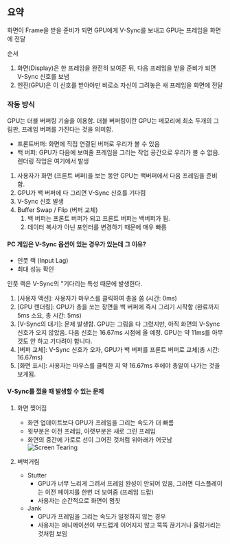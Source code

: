 ## 요약

화면이 Frame을 받을 준비가 되면 GPU에게 V-Sync를 보내고 GPU는 프레임을 화면에 전달

순서
1. 화면(Display)은 한 프레임을 완전히 보여준 뒤, 다음 프레임을 받을 준비가 되면 V-Sync 신호를 보냄
2. 엔진(GPU)은 이 신호를 받아야만 비로소 자신이 그려놓은 새 프레임을 화면에 전달


### 작동 방식

GPU는 더블 버퍼링 기술을 이용함. 더블 버퍼링이란 GPU는 메모리에 최소 두개의 그림판, 프레임 버퍼를 가진다는 것을 의미함.

* 프론트버퍼: 화면에 직접 연결된 버퍼로 우리가 볼 수 있음
* 백 버퍼: GPU가 다음에 보여줄 프레임을 그리는 작업 공간으로 우리가 볼 수 없음. 렌더링 작업은 여기에서 발생


1. 사용자가 화면 (프론트 버퍼)을 보는 동안 GPU는 백버퍼에서 다음 프레임을 준비함. 
2. GPU가 백 버퍼에 다 그리면 V-Sync 신호를 기다림
3. V-Sync 신호 발생
4. Buffer Swap / Flip (버퍼 교체)
	1. 백 버퍼는 프론트 버퍼가 되고 프론트 버퍼는 백버퍼가 됨.
	2. 데이터 복사가 아닌 포인터를 변경하기 때문에 매우 빠름


#### PC 게임은 V-Sync 옵션이 있는 경우가 있는데 그 이유?

* 인풋 랙 (Input Lag)
* 최대 성능 확인

인풋 랙은 V-Sync의 "기다리는 특성 때문에 발생한다.

1. [사용자 액션]: 사용자가 마우스를 클릭하여 총을 쏨 (시간: 0ms)
2. [GPU 렌더링]: GPU가 총을 쏘는 장면을 백 버퍼에 즉시 그리기 시작함 (완료까지 5ms 소요, 총 시간: 5ms)
3. [V-Sync의 대기]: 문제 발생함. GPU는 그림을 다 그렸지만, 아직 화면의 V-Sync 신호가 오지 않았음. 다음 신호는 16.67ms 시점에 올 예정. GPU는 약 11ms를 아무것도 안 하고 기다려야 합니다.
4. [버퍼 교체]: V-Sync 신호가 오자, GPU가 백 버퍼를 프론트 버퍼로 교체(총 시간: 16.67ms)
5. [화면 표시]: 사용자는 마우스를 클릭한 지 약 16.67ms 후에야 총알이 나가는 것을 보게됨.


#### V-Sync를 껐을 때 발생할 수 있는 문제

1. 화면 찢어짐
	*  화면 업데이트보다 GPU가 프레임을 그리는 속도가 더 빠름
	* 윗부분은 이전 프레임, 아랫부분은 새로 그린 프레임
	* 화면의 중간에 가로로 선이 그어진 것처럼 위아래가 어긋남
 ![Screen Tearing](https://upload.wikimedia.org/wikipedia/commons/0/03/Tearing_%28simulated%29.jpg)


2. 버벅거림
	* Stutter
		* GPU가 너무 느리게 그려서 프레임 완성이 안되어 있음, 그러면 디스플레이는 이전 페이지를 한번 더 보여줌 (프레임 드랍)
		* 사용자는 순간적으로 화면이 멈칫
	* Jank
		* GPU가 프레임을 그리는 속도가 일정하지 않는 경우
		* 사용자는 애니메이션이 부드럽게 이어지지 않고 뚝뚝 끊기거나 울렁거리는 것처럼 보임